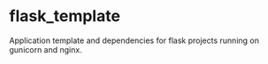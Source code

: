 # flask_template
Application template and dependencies for flask projects running on gunicorn and nginx.
